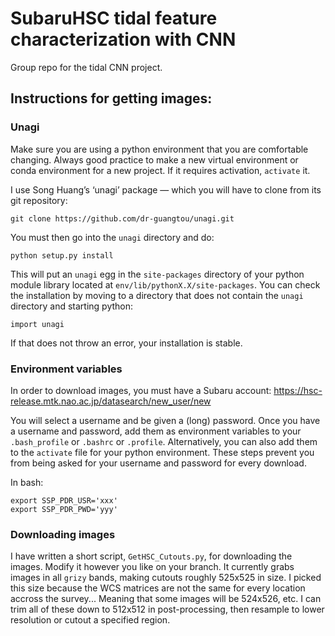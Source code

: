 # SubaruHSC tidal feature characterization with CNN

Group repo for the tidal CNN project. 

## Instructions for getting images:

### Unagi

Make sure you are using a python environment that you are comfortable changing. Always good practice to make a new virtual environment or conda environment for a new project. If it requires activation, `activate` it.

I use Song Huang’s ‘unagi’ package — which you will have to clone from its git repository:

    git clone https://github.com/dr-guangtou/unagi.git

You must then go into the `unagi` directory and do:

    python setup.py install
    
This will put an `unagi` egg in the `site-packages` directory of your python module library located at `env/lib/pythonX.X/site-packages`. You can check the installation by moving to a directory that does not contain the `unagi` directory and starting python:

    import unagi

If that does not throw an error, your installation is stable. 

### Environment variables

In order to download images, you must have a Subaru account: https://hsc-release.mtk.nao.ac.jp/datasearch/new_user/new

You will select a username and be given a (long) password. Once you have a username and password, add them as environment variables to your `.bash_profile` or `.bashrc` or `.profile`. Alternatively, you can also add them to the `activate` file for your python environment. These steps prevent you from being asked for your username and password for every download.

In bash:

    export SSP_PDR_USR='xxx'
    export SSP_PDR_PWD='yyy'
    
### Downloading images

I have written a short script, `GetHSC_Cutouts.py`, for downloading the images. Modify it however you like on your branch. It currently grabs images in all `grizy` bands, making cutouts roughly 525x525 in size. I picked this size because the WCS matrices are not the same for every location accross the survey... Meaning that some images will be 524x526, etc. I can trim all of these down to 512x512 in post-processing, then resample to lower resolution or cutout a specified region.



